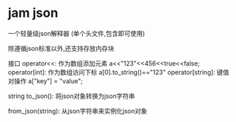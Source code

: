jam json
========

一个轻量级json解释器 (单个头文件,包含即可使用)

除遵循json标准以外,还支持存放内存块


接口
operator<<:			作为数组添加元素
	a<<"123"<<456<<true<<false;
operator[int]:		作为数组访问下标
	a[0].to_string()=="123"
operator[string]:	键值对操作
	a["key"] = "value";

string to_json(): 将json对象转换为json字符串

from_json(string): 从json字符串来实例化json对象
